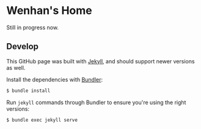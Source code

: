 
# Wenhan's Home

Still in progress now.

## Develop

This GitHub page was built with [Jekyll](http://jekyllrb.com/), and should support newer versions as well.

Install the dependencies with [Bundler](http://bundler.io/):

~~~bash
$ bundle install
~~~

Run `jekyll` commands through Bundler to ensure you're using the right versions:

~~~bash
$ bundle exec jekyll serve
~~~


